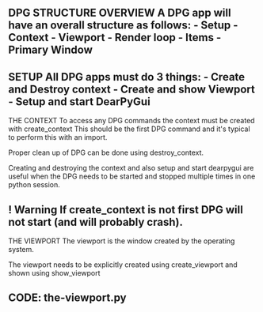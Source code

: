 DPG STRUCTURE OVERVIEW 
A DPG app will have an overall structure as follows: 
    - Setup
    - Context 
    - Viewport 
    - Render loop
    - Items 
    - Primary Window 
-------------------------------------------------------------------
SETUP 
All DPG apps must do 3 things: 
    - Create and Destroy context 
    - Create and show Viewport 
    - Setup and start DearPyGui 
-------------------------------------------------------------------
THE CONTEXT 
To access any DPG commands the context must be created with
create_context This should be the first DPG command and it's typical 
to perform this with an import. 

Proper clean up of DPG can be done using destroy_context.

Creating and destroying the context and also setup and start dearpygui
are useful when the DPG needs to be started and stopped multiple times 
in one python session. 

! Warning 
If create_context is not first DPG will not start (and will probably 
crash). 
---------------------------------------------------------------------
THE VIEWPORT 
The viewport is the window created by the operating system. 

The viewport needs to be explicitly created using create_viewport and 
shown using show_viewport 

CODE: the-viewport.py
---------------------------------------------------------------------


